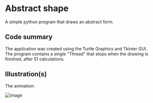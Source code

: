 # Abstract shape

A simple python program that draws an abstract form.

## Code summary
The application was created using the Turtle Graphics and Tkinter GUI. <br/>
The program contains a single "Thread" that stops when the drawing is finished, after 51 calculations. <br/>


## Illustration(s)

The animation:

![image]()
